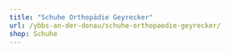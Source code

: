 ```yaml
---
title: "Schuhe Orthopädie Geyrecker"
url: /ybbs-an-der-donau/schuhe-orthopaedie-geyrecker/
shop: Schuhe
---
```

